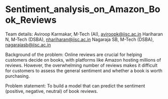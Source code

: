 # Sentiment_analysis_on_Amazon_Book_Reviews

Team details:
Aviroop Karmakar, M-Tech (AI), aviroopk@iisc.ac.in
Hariharan N, M-Tech (DSBA), nhariharan@iisc.ac.in
Nagaraja SB, M-Tech (DSBA), nagarajasb@iisc.ac.in

Background of the problem:
Online reviews are crucial for helping customers decide on books, with platforms like Amazon hosting millions of reviews. However, the overwhelming number of reviews makes it difficult for customers to assess the general sentiment and whether a book is worth purchasing.

Problem statement:
To build a model that can predict the sentiment (positive, negative, neutral) of book reviews.
